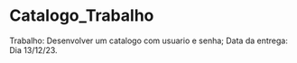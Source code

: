 # Catalogo_Trabalho
Trabalho: Desenvolver um catalogo com usuario e senha; Data da entrega: Dia 13/12/23.
